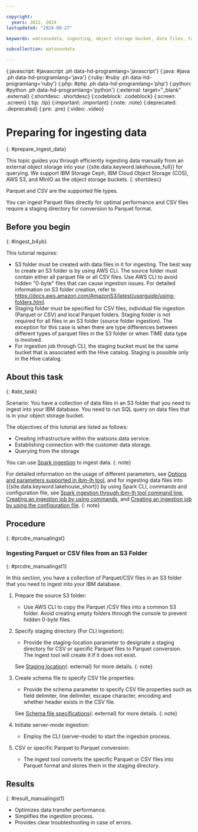 ```yaml
---

copyright:
  years: 2022, 2024
lastupdated: "2024-08-27"

keywords: watsonxdata, ingesting, object storage bucket, data files, table format. SQL query

subcollection: watsonxdata

---
```


{:javascript: #javascript .ph data-hd-programlang='javascript'}
{:java: #java .ph data-hd-programlang='java'}
{:ruby: #ruby .ph data-hd-programlang='ruby'}
{:php: #php .ph data-hd-programlang='php'}
{:python: #python .ph data-hd-programlang='python'}
{:external: target="_blank" .external}
{:shortdesc: .shortdesc}
{:codeblock: .codeblock}
{:screen: .screen}
{:tip: .tip}
{:important: .important}
{:note: .note}
{:deprecated: .deprecated}
{:pre: .pre}
{:video: .video}

# Preparing for ingesting data
{: #prepare_ingest_data}

This topic guides you through efficiently ingesting data manually from an external object storage into your {{site.data.keyword.lakehouse_full}} for querying. We support IBM Storage Ceph, IBM Cloud Object Storage (COS), AWS S3, and MinIO as the object storage buckets.
{: shortdesc}

Parquet and CSV are the supported file types.

You can ingest Parquet files directly for optimal performance and CSV files require a staging directory for conversion to Parquet format.

## Before you begin
{: #ingest_b4yb}

This tutorial requires:

* S3 folder must be created with data files in it for ingesting. The best way to create an S3 folder is by using AWS CLI. The source folder must contain either all parquet file or all CSV files. Use AWS CLI to avoid hidden "0-byte" files that can cause ingestion issues. For detailed information on S3 folder creation, refer to https://docs.aws.amazon.com/AmazonS3/latest/userguide/using-folders.html.
* Staging folder must be specified for CSV files, individual file ingestion (Parquet or CSV) and local Parquet folders. Staging folder is not required for all files in an S3 folder (source folder ingestion). The exception for this case is when there are type differences between different types of parquet files in the S3 folder or when TIME data type is involved.
* For ingestion job through CLI, the staging bucket must be the same bucket that is associated with the Hive catalog. Staging is possible only in the Hive catalog.

## About this task
{: #abt_task}

Scenario: You have a collection of data files in an S3 folder that you need to ingest into your IBM database. You need to run SQL query on data files that is in your object storage bucket.

The objectives of this tutorial are listed as follows:
* Creating infrastructure within the watsonx.data service.
* Establishing connection with the customer data storage.
* Querying from the storage

You can use [Spark ingestion]({{site.data.keyword.ref-ingest_spark_ui-link}}) to ingest data.
{: note}

For detailed information on the usage of different parameters, see [Options and parameters supported in ibm-lh tool]({{site.data.keyword.ref-watsonxdata-cli_commands-link}}), and for ingesting data files into {{site.data.keyword.lakehouse_short}} by using Spark CLI, commands and configuration file, see [Spark ingestion through ibm-lh tool command line]({{site.data.keyword.ref-ingest_spark_cli-link}}), [Creating an ingestion job by using commands]({{site.data.keyword.ref-create_ingestioncli-link}}), and [Creating an ingestion job by using the configuration file]({{site.data.keyword.ref-create_ingestconfig-link}}).
{: note}

## Procedure
{: #prcdre_manualingst}

### Ingesting Parquet or CSV files from an S3 Folder
{: #prcdre_manualingst1}

In this section, you have a collection of Parquet/CSV files in an S3 folder that you need to ingest into your IBM database.

1. Prepare the source S3 folder:
   * Use AWS CLI to copy the Parquet /CSV files into a common S3 folder. Avoid creating empty folders through the console to prevent hidden 0-byte files.
1. Specify staging directory (For CLI ingestion):
   * Provide the staging-location parameter to designate a staging directory for CSV or specific Parquet files to Parquet conversion. The ingest tool will create it if it does not exist.

   See [Staging location]({{site.data.keyword.ref-watsonxdata-cli_commands-link#stag_loc}}){: external} for more details.
   {: note}

1. Create schema file to specify CSV file properties:
   * Provide the schema parameter to specify CSV file properties such as field delimiter, line delimiter, escape character, encoding and whether header exists in the CSV file.

   See [Schema file specifications]({{site.data.keyword.ref-watsonxdata-cli_commands-link#schema_spec}}){: external} for more details.
   {: note}

1. Initiate server-mode ingestion:
   * Employ the CLI (server-mode) to start the ingestion process.
1. CSV or specific Parquet to Parquet conversion:
   * The ingest tool converts the specific Parquet or CSV files into Parquet format and stores them in the staging directory.

## Results
{: #result_manualingst1}

* Optimizes data transfer performance.
* Simplifies the ingestion process.
* Provides clear troubleshooting in case of errors.
